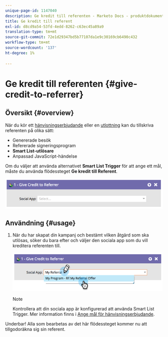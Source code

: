 ```yaml
---
unique-page-id: 1147040
description: Ge kredit till referenten - Marketo Docs - produktdokumentation
title: Ge kredit till referent
exl-id: d8cd9a54-53fd-4edd-8262-c63ec45a89a9
translation-type: tm+mt
source-git-commit: 72e1d29347bd5b77107da1e9c30169cb6490c432
workflow-type: tm+mt
source-wordcount: '137'
ht-degree: 1%

---
```


# Ge kredit till referenten {#give-credit-to-referrer}

## Översikt {#overview}

När du kör ett [hänvisningserbjudande](/help/marketo/product-docs/demand-generation/social/referral-offers/create-a-referral-offer.md) eller en [utlottning](/help/marketo/product-docs/demand-generation/social/sweepstakes/create-sweepstakes.md) kan du tillskriva referenten på olika sätt:

* Genererade besök
* Refererade signeringsprogram
* **Smart List-utlösare**
* Anpassad JavaScript-händelse

Om du väljer att använda alternativet **Smart List Trigger** för att ange ett mål, måste du använda flödessteget **Ge kredit till Referent**.

![](assets/image2014-9-22-15-3a59-3a18.png)

## Användning {#usage}

1. När du har skapat din kampanj och bestämt vilken åtgärd som ska utlösas, söker du bara efter och väljer den sociala app som du vill kreditera referenten till.

   ![](assets/image2014-9-22-15-3a59-3a39.png)

   >[!NOTE]
   >
   >Kontrollera att din sociala app är konfigurerad att använda Smart List Trigger. Mer information finns i [Ange mål för hänvisningserbjudande](/help/marketo/product-docs/demand-generation/social/referral-offers/specify-goal-for-referral-offer.md).

Underbar! Alla som bearbetas av det här flödessteget kommer nu att tillgodoräkna sig sin referent.
